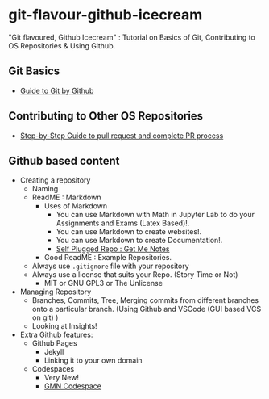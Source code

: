 # git-flavour-github-icecream
"Git flavoured, Github Icecream" : Tutorial on Basics of Git, Contributing to OS Repositories &amp; Using Github.

## Git Basics

- [Guide to Git by Github](https://guides.github.com/introduction/git-handbook/)

## Contributing to Other OS Repositories

- [Step-by-Step Guide to pull request and complete PR process](https://www.dataschool.io/how-to-contribute-on-github/)

## Github based content

- Creating a repository
  - Naming
  - ReadME : Markdown 
    - Uses of Markdown
      - You can use Markdown with Math in Jupyter Lab to do your Assignments and Exams (Latex Based)!.
      - You can use Markdown to create websites!.
      - You can use Markdown to create Documentation!.
      - [Self Plugged Repo : Get Me Notes](https://github.com/Kaushal1011/getmenotes)
    - Good ReadME : Example Repositories.
  - Always use `.gitignore` file with your repository
  - Always use a license that suits your Repo. (Story Time or Not)
    - MIT or GNU GPL3 or The Unlicense
- Managing Repository
  - Branches, Commits, Tree, Merging commits from different branches onto a particular branch. (Using Github and VSCode (GUI based VCS on git) )
  - Looking at Insights!
- Extra Github features:
  - Github Pages
    - Jekyll
    - Linking it to your own domain
  - Codespaces
    - Very New!
    - [GMN Codespace](https://kaushal1011-getmenotes-gqwp.github.dev/)
